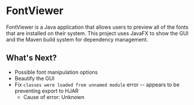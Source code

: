 # FontViewer
FontViewer is a Java application that allows users to preview all of the fonts that are installed on their system. This project uses JavaFX to show the GUI and the Maven build system for dependency management. 

## What's Next?
- Possible font manipulation options
- Beautify the GUI
- Fix `classes were loaded from unnamed module` error -- appears to be preventing export to HJAR
    - Cause of error: Unknown

